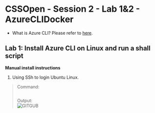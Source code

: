 # CSSOpen - Session 2 - Lab 1&2 - AzureCLIDocker

- What is Azure CLI? Please refer to [here](https://docs.microsoft.com/en-us/cli/azure/what-is-azure-cli?view=azure-cli-latest).

## Lab 1: Install Azure CLI on Linux and run a shall script

**Manual install instructions**

1. Using SSh to login Ubuntu Linux.
> Command:<br>
> ```sh
> ```
> Output:<br>
> ![GITGUB](https://github.com/neolin-ms/CSSOpenWSL2/blob/master/AzureCLIImages/1_1.png "1_1")<br>
